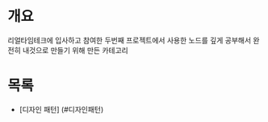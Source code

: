 # 개요

리얼타임테크에 입사하고 참여한 두번째 프로젝트에서 사용한 노드를 깊게 공부해서 완전히 내것으로 만들기 위해 만든 카테고리

# 목록

- [디자인 패턴] (#디자인패턴)

